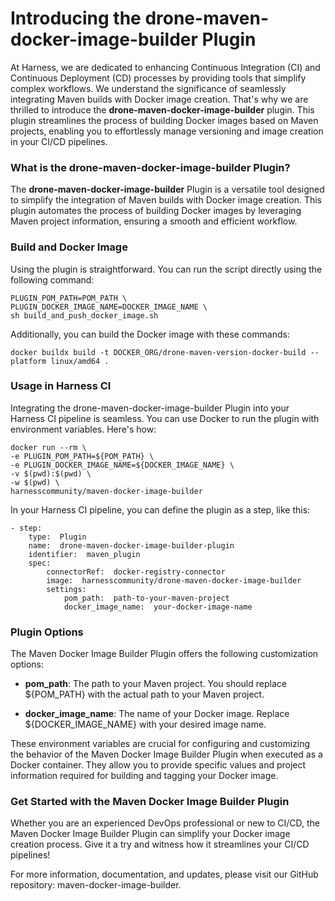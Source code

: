 # Introducing the drone-maven-docker-image-builder Plugin

At Harness, we are dedicated to enhancing Continuous Integration (CI) and Continuous Deployment (CD) processes by providing tools that simplify complex workflows. We understand the significance of seamlessly integrating Maven builds with Docker image creation. That's why we are thrilled to introduce the **drone-maven-docker-image-builder** plugin. This plugin streamlines the process of building Docker images based on Maven projects, enabling you to effortlessly manage versioning and image creation in your CI/CD pipelines.

### What is the drone-maven-docker-image-builder Plugin?

The **drone-maven-docker-image-builder** Plugin is a versatile tool designed to simplify the integration of Maven builds with Docker image creation. This plugin automates the process of building Docker images by leveraging Maven project information, ensuring a smooth and efficient workflow.

### Build and Docker Image

Using the plugin is straightforward. You can run the script directly using the following command:

    PLUGIN_POM_PATH=POM_PATH \
    PLUGIN_DOCKER_IMAGE_NAME=DOCKER_IMAGE_NAME \
    sh build_and_push_docker_image.sh

Additionally, you can build the Docker image with these commands:

    docker buildx build -t DOCKER_ORG/drone-maven-version-docker-build --platform linux/amd64 .

### Usage in Harness CI

Integrating the drone-maven-docker-image-builder Plugin into your Harness CI pipeline is seamless. You can use Docker to run the plugin with environment variables. Here's how:

    docker run --rm \
    -e PLUGIN_POM_PATH=${POM_PATH} \
    -e PLUGIN_DOCKER_IMAGE_NAME=${DOCKER_IMAGE_NAME} \
    -v $(pwd):$(pwd) \
    -w $(pwd) \
    harnesscommunity/maven-docker-image-builder

In your Harness CI pipeline, you can define the plugin as a step, like this:

    - step:
        type:  Plugin
        name:  drone-maven-docker-image-builder-plugin
        identifier:  maven_plugin
        spec:
            connectorRef:  docker-registry-connector
            image:  harnesscommunity/drone-maven-docker-image-builder
            settings:
                pom_path:  path-to-your-maven-project
                docker_image_name:  your-docker-image-name

### Plugin Options

The Maven Docker Image Builder Plugin offers the following customization options:

- **pom_path**: The path to your Maven project. You should replace ${POM_PATH} with the actual path to your Maven project.

- **docker_image_name**: The name of your Docker image. Replace ${DOCKER_IMAGE_NAME} with your desired image name.

These environment variables are crucial for configuring and customizing the behavior of the Maven Docker Image Builder Plugin when executed as a Docker container. They allow you to provide specific values and project information required for building and tagging your Docker image.

### Get Started with the Maven Docker Image Builder Plugin

Whether you are an experienced DevOps professional or new to CI/CD, the Maven Docker Image Builder Plugin can simplify your Docker image creation process. Give it a try and witness how it streamlines your CI/CD pipelines!

For more information, documentation, and updates, please visit our GitHub repository: maven-docker-image-builder.
